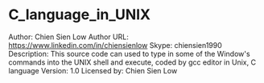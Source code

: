 # C_language_in_UNIX
Author: Chien Sien Low
Author URL: https://www.linkedin.com/in/chiensienlow
Skype: chiensien1990
Description: This source code can used to type in some of the Window's commands into the UNIX shell and execute, coded by gcc editor in Unix, C language
Version: 1.0
Licensed by: Chien Sien Low
